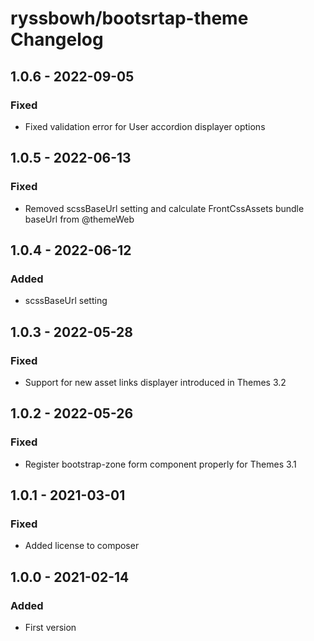 # ryssbowh/bootsrtap-theme Changelog

## 1.0.6 - 2022-09-05
### Fixed
- Fixed validation error for User accordion displayer options

## 1.0.5 - 2022-06-13
### Fixed
- Removed scssBaseUrl setting and calculate FrontCssAssets bundle baseUrl from @themeWeb

## 1.0.4 - 2022-06-12
### Added
- scssBaseUrl setting

## 1.0.3 - 2022-05-28
### Fixed
- Support for new asset links displayer introduced in Themes 3.2

## 1.0.2 - 2022-05-26
### Fixed
- Register bootstrap-zone form component properly for Themes 3.1

## 1.0.1 - 2021-03-01
### Fixed
- Added license to composer

## 1.0.0 - 2021-02-14
### Added
- First version
